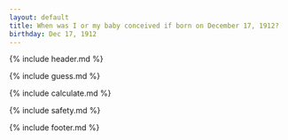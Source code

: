 ```yaml
---
layout: default
title: When was I or my baby conceived if born on December 17, 1912?
birthday: Dec 17, 1912
---
```


{% include header.md %}

{% include guess.md %}

{% include calculate.md %}

{% include safety.md %}

{% include footer.md %}



